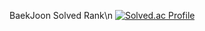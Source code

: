 BaekJoon Solved Rank\n
[![Solved.ac Profile](http://mazassumnida.wtf/api/generate_badge?boj=junnyange)](https://solved.ac/junnyange)
